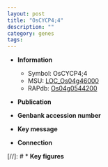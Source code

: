 ```yaml
---
layout: post
title: "OsCYCP4;4"
description: ""
category: genes
tags: 
---
```


* **Information**  
    + Symbol: OsCYCP4;4  
    + MSU: [LOC_Os04g46000](http://rice.uga.edu/cgi-bin/ORF_infopage.cgi?orf=LOC_Os04g46000)  
    + RAPdb: [Os04g0544200](http://rapdb.dna.affrc.go.jp/viewer/gbrowse_details/irgsp1?name=Os04g0544200)  

* **Publication**  

* **Genbank accession number**  

* **Key message**  

* **Connection**  

[//]: # * **Key figures**  


